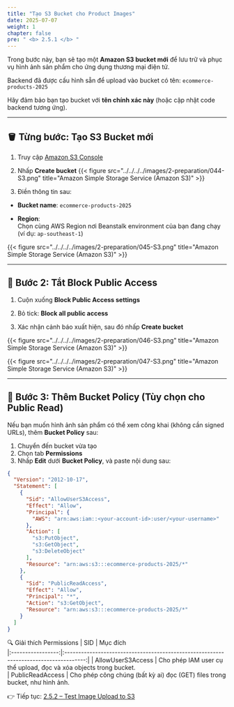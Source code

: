 ```yaml
---
title: "Tạo S3 Bucket cho Product Images"
date: 2025-07-07
weight: 1
chapter: false
pre: " <b> 2.5.1 </b> "
---
```


Trong bước này, bạn sẽ tạo một **Amazon S3 bucket mới** để lưu trữ và phục vụ hình ảnh sản phẩm cho ứng dụng thương mại điện tử.

Backend đã được cấu hình sẵn để upload vào bucket có tên: `ecommerce-products-2025`

Hãy đảm bảo bạn tạo bucket với **tên chính xác này** (hoặc cập nhật code backend tương ứng).

---

## 🪣 Từng bước: Tạo S3 Bucket mới

1. Truy cập [Amazon S3 Console](https://s3.console.aws.amazon.com/s3/home)

2. Nhấp **Create bucket**
{{< figure src="../../../../images/2-preparation/044-S3.png" title="Amazon Simple Storage Service (Amazon S3)" >}}
3. Điền thông tin sau:

- **Bucket name**: `ecommerce-products-2025`


- **Region**:  
Chọn cùng AWS Region nơi Beanstalk environment của bạn đang chạy (ví dụ: `ap-southeast-1`)

{{< figure src="../../../../images/2-preparation/045-S3.png" title="Amazon Simple Storage Service (Amazon S3)" >}}

---

## 🔐 Bước 2: Tắt Block Public Access

1. Cuộn xuống **Block Public Access settings**

2. Bỏ tick: **Block all public access**

3. Xác nhận cảnh báo xuất hiện, sau đó nhấp **Create bucket**

{{< figure src="../../../../images/2-preparation/046-S3.png" title="Amazon Simple Storage Service (Amazon S3)" >}}

{{< figure src="../../../../images/2-preparation/047-S3.png" title="Amazon Simple Storage Service (Amazon S3)" >}}

---

## 📛 Bước 3: Thêm Bucket Policy (Tùy chọn cho Public Read)

Nếu bạn muốn hình ảnh sản phẩm có thể xem công khai (không cần signed URLs), thêm **Bucket Policy** sau:

1. Chuyển đến bucket vừa tạo  
2. Chọn tab **Permissions**  
3. Nhấp **Edit** dưới **Bucket Policy**, và paste nội dung sau:

```json
{
  "Version": "2012-10-17",
  "Statement": [
    {
      "Sid": "AllowUserS3Access",
      "Effect": "Allow",
      "Principal": {
        "AWS": "arn:aws:iam::<your-account-id>:user/<your-username>"
      },
      "Action": [
        "s3:PutObject",
        "s3:GetObject",
        "s3:DeleteObject"
      ],
      "Resource": "arn:aws:s3:::ecommerce-products-2025/*"
    },
    {
      "Sid": "PublicReadAccess",
      "Effect": "Allow",
      "Principal": "*",
      "Action": "s3:GetObject",
      "Resource": "arn:aws:s3:::ecommerce-products-2025/*"
    }
  ]
}

```
🔍 Giải thích Permissions
|        SID        |                                        Mục đích                                       
|:-----------------:|:-------------------------------------------------------------------------------------:|
| AllowUserS3Access | Cho phép IAM user cụ thể upload, đọc và xóa objects trong bucket.    
| PublicReadAccess  | Cho phép công chúng (bất kỳ ai) đọc (GET) files trong bucket, như hình ảnh. 



👉 Tiếp tục: [2.5.2 – Test Image Upload to S3](../2.5.2-test-upload/)
